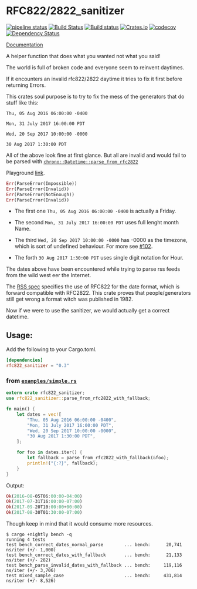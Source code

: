 # RFC822/2822_sanitizer
[![pipeline status](https://gitlab.com/alatiera/rfc822_sanitizer/badges/master/pipeline.svg)](https://gitlab.com/alatiera/rfc822_sanitizer/commits/master)
[![Build Status](https://travis-ci.org/alatiera/rfc822_sanitizer.svg?branch=master)](https://travis-ci.org/alatiera/rfc822_sanitizer)
[![Build status](https://ci.appveyor.com/api/projects/status/1xywfcpygqxlr2ng?svg=true)](https://ci.appveyor.com/project/alatiera/rfc822-sanitizer)
[![Crates.io](https://img.shields.io/crates/v/rfc822_sanitizer.svg)](https://crates.io/crates/rfc822_sanitizer)
[![codecov](https://codecov.io/gh/alatiera/rfc822_sanitizer/branch/master/graph/badge.svg)](https://codecov.io/gh/alatiera/rfc822_sanitizer)
[![Dependency Status](https://dependencyci.com/github/alatiera/rfc822_sanitizer/badge)](https://dependencyci.com/github/alatiera/rfc822_sanitizer)

[Documentation](https://docs.rs/rfc822_sanitizer/)

A helper function that does what you wanted not what you said!

The world is full of broken code and everyone seem to reinvent daytimes.

If it encounters an invalid rfc822/2822 daytime it tries to fix it first before returning Errors. 

This crates soul purpose is to try to fix the mess of the generators that do stuff like this:

`Thu, 05 Aug 2016 06:00:00 -0400`

`Mon, 31 July 2017 16:00:00 PDT`

`Wed, 20 Sep 2017 10:00:00 -0000`

`30 Aug 2017 1:30:00 PDT`

All of the above look fine at first glance. But all are invalid and would fail to be parsed with [`chrono::Datetime::parse_from_rfc2822`](https://docs.rs/chrono/0.4.0/chrono/struct.DateTime.html#method.parse_from_rfc2822)

Playground [link](https://play.rust-lang.org/?gist=52016537b3af751812d172d0c29ea399&version=stable).

```rust
Err(ParseError(Impossible))
Err(ParseError(Invalid))
Err(ParseError(NotEnough))
Err(ParseError(Invalid))
```

* The first one `Thu, 05 Aug 2016 06:00:00 -0400` is actually a Friday.

* The second `Mon, 31 July 2017 16:00:00 PDT` uses full lenght month Name.

* The third `Wed, 20 Sep 2017 10:00:00 -0000` has -0000 as the timezone, which is sort of undefined behaviour. For more see [#102](https://github.com/chronotope/chrono/issues/102).

* The forth `30 Aug 2017 1:30:00 PDT` uses single digit notation for Hour.

The dates above have been encountered while trying to parse rss feeds from the wild west eer the Internet.

The [RSS spec](http://www.rssboard.org/rss-specification#optionalChannelElements) specifies the use of RFC822 for the date format, which is forward compatible with RFC2822. This crate proves that people/generators still get wrong a format witch was published in 1982.

Now if we were to use the sanitizer, we would actually get a correct datetime.

## Usage:

Add the following to your Cargo.toml.
```toml
[dependencies]
rfc822_sanitizer = "0.3"
```

### from [`examples/simple.rs`](examples/simple.rs)

```rust
extern crate rfc822_sanitizer;
use rfc822_sanitizer::parse_from_rfc2822_with_fallback;

fn main() {
    let dates = vec![
        "Thu, 05 Aug 2016 06:00:00 -0400",
        "Mon, 31 July 2017 16:00:00 PDT",
        "Wed, 20 Sep 2017 10:00:00 -0000",
        "30 Aug 2017 1:30:00 PDT",
    ];

    for foo in dates.iter() {
        let fallback = parse_from_rfc2822_with_fallback(&foo);
        println!("{:?}", fallback);
    }
}
```

Output:
```rust
Ok(2016-08-05T06:00:00-04:00)
Ok(2017-07-31T16:00:00-07:00)
Ok(2017-09-20T10:00:00+00:00)
Ok(2017-08-30T01:30:00-07:00)
```

Though keep in mind that it would consume more resources.

```shell
$ cargo +nightly bench -q
running 4 tests
test bench_correct_dates_normal_parse        ... bench:      20,741 ns/iter (+/- 1,000)
test bench_correct_dates_with_fallback       ... bench:      21,133 ns/iter (+/- 282)
test bench_parse_invalid_dates_with_fallback ... bench:     119,116 ns/iter (+/- 3,706)
test mixed_sample_case                       ... bench:     431,814 ns/iter (+/- 8,526)
```
